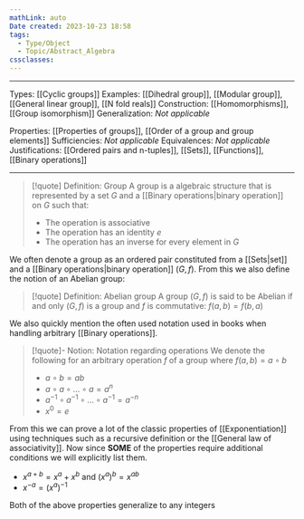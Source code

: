 ```yaml
---
mathLink: auto
Date created: 2023-10-23 18:58
tags:
  - Type/Object
  - Topic/Abstract_Algebra
cssclasses:
---
```


---  

Types: [[Cyclic groups]]
Examples: [[Dihedral group]], [[Modular group]], [[General linear group]], [[N fold reals]]
Construction: [[Homomorphisms]], [[Group isomorphism]]
Generalization: _Not applicable_

Properties: [[Properties of groups]], [[Order of a group and group elements]]
Sufficiencies: _Not applicable_
Equivalences: _Not applicable_
Justifications: [[Ordered pairs and n-tuples]], [[Sets]], [[Functions]], [[Binary operations]]

---  

> [!quote] Definition: Group
> A group is a algebraic structure that is represented by a set $G$ and a [[Binary operations|binary operation]] on $G$ such that:
> - The operation is associative
> - The operation has an identity $e$
> - The operation has an inverse for every element in $G$

We often denote a group as an ordered pair constituted from a [[Sets|set]] and a [[Binary operations|binary operation]] $(G,f)$. From this we also define the notion of an Abelian group:

>[!quote] Definition: Abelian group
>A group $(G,f)$ is said to be Abelian if and only $(G,f)$ is a group and $f$ is commutative: $f(a,b)=f(b,a)$

We also quickly mention the often used notation used in books when handling arbitrary [[Binary operations]].

>[!quote]- Notion: Notation regarding operations
>We denote the following for an arbitrary operation $f$ of a group where $f(a,b)=a\circ b$
>- $a\circ b=ab$ 
>- $a\circ a\circ\ldots\circ a=a^n$
>- $a^{-1}\circ a^{-1}\circ\ldots\circ a^{-1}=a^{-n}$
>- $x^0=e$

From this we can prove a lot of the classic properties of [[Exponentiation]] using techniques such as a recursive definition or the [[General law of associativity]]. Now since **SOME** of the properties require additional conditions we will explicitly list them.
- $x^{a+b}=x^{a}+x^b$ and $(x^a)^b=x^{ab}$
- $x^{-a}=(x^a)^{-1}$

Both of the above properties generalize to any integers



